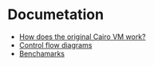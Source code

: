 # Documetation
* [How does the original Cairo VM work?](./cleopatra_cairo_vm/)
* [Control flow diagrams](./diagram/)
* [Benchamarks](./benchmarks/)
